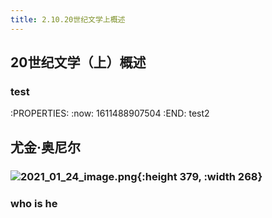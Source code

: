```yaml
---
title: 2.10.20世纪文学上概述
---
```


## 20世纪文学（上）概述
### test
:PROPERTIES:
:now: 1611488907504
:END:
test2
## 尤金·奥尼尔
### ![2021_01_24_image.png](https://cdn.logseq.com/%2F4f9c0a67-bcf1-4b26-b3c0-3c18c1de95ab254e0460-7628-44a5-9ab7-430a60fe1eb72021_01_24_image.png?Expires=4765089673&Signature=KC2aq7puJgck5ZFD8wMfXTNHLfw5eIeOVBB9E8QvM8D-qYf8i3GxxiGULWDISiej~2vg-TUHyQi5og3p7OocU8VwKjT3euk9R7XkKSUKEHka~UfYV99Sub99cZxBwtfCNQ8xZLLfh6R46xO-wzDrTBTezylIVJBpDGPyQN7r7uj1cSYa4L1dLRXpqU8WvOj1hM0ffmP-eR62f8VmzQSJq7n3L31iZRg~j-U3Mr206TEDoQAfs9xVqWJR9SBIJqcSHxzSGhA3ji0wTNimWBxLkAEpefg2HRklLsjRCIBamuFC8WUYMUKGMr6HKFxmDdNO3HohW9-76YRy95JTdx26-w__&Key-Pair-Id=APKAJE5CCD6X7MP6PTEA){:height 379, :width 268}
### who is he
##
